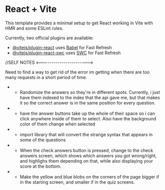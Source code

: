 # React + Vite

This template provides a minimal setup to get React working in Vite with HMR and some ESLint rules.

Currently, two official plugins are available:

- [@vitejs/plugin-react](https://github.com/vitejs/vite-plugin-react/blob/main/packages/plugin-react/README.md) uses [Babel](https://babeljs.io/) for Fast Refresh
- [@vitejs/plugin-react-swc](https://github.com/vitejs/vite-plugin-react-swc) uses [SWC](https://swc.rs/) for Fast Refresh


//SELF NOTES <----------------------->

Need to find a way to get rid of the error im getting when there are too many requests in a short period of time.

- - Randomize the answers so they're in different spots. Currently, i just have them indexed to the index that the api gave me, but that makes it so the correct answer is in the same position for every question.

- - have the answer buttons take up the whole of their space so i can click anywhere inside of them to select. Also have the background color of them change when selected

- - import library that will convert the strange syntax that appears in some of the questions

- - When the check answers button is pressed, change to the check answers screen, which shows which answers you got wrong/right, and highlighs them depending on that, while also displaying your score at the bottom.


- - Make the yellow and blue blobs on the corners of the page bigger if in the starting screen, and smaller if in the quiz screens.